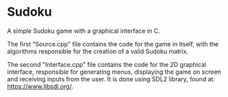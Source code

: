 # Sudoku
A simple Sudoku game with a graphical interface in C.

The first "Source.cpp" file contains the code for the game in itself, with the algorithms responsible for the creation of a valid Sudoku matrix.

The second "Interface.cpp" file contains the code for the 2D graphical interface, responsible for generating menus, displaying the game on screen and receiving inputs from the user. It is done using SDL2 library, found at: https://www.libsdl.org/.
